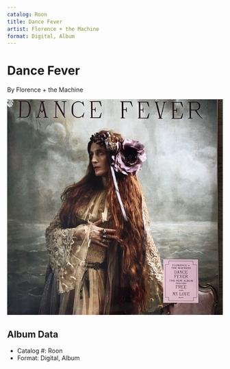 ```yaml
---
catalog: Roon
title: Dance Fever
artist: Florence + the Machine
format: Digital, Album
---
```


# Dance Fever

By Florence + the Machine

![](../../assets/albumcovers/Florence_+_the_Machine-Dance_Fever.png)

## Album Data

- Catalog #: Roon
- Format: Digital, Album

